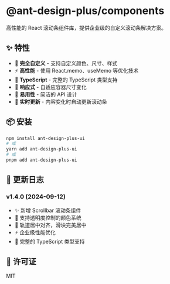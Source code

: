 # @ant-design-plus/components

高性能的 React 滚动条组件库，提供企业级的自定义滚动条解决方案。

## ✨ 特性

- 🎨 **完全自定义** - 支持自定义颜色、尺寸、样式
- ⚡ **高性能** - 使用 React.memo、useMemo 等优化技术
- 🔧 **TypeScript** - 完整的 TypeScript 类型支持
- 📱 **响应式** - 自适应容器尺寸变化
- 🎯 **易用性** - 简洁的 API 设计
- 🔄 **实时更新** - 内容变化时自动更新滚动条

## 📦 安装

```bash
npm install ant-design-plus-ui
# 或
yarn add ant-design-plus-ui
# 或
pnpm add ant-design-plus-ui
```

## 📝 更新日志

### v1.4.0 (2024-09-12)

- ✨ 新增 Scrollbar 滚动条组件
- 🎨 支持透明度控制的颜色系统
- 🔧 轨道居中对齐，滑块完美居中
- ⚡ 企业级性能优化
- 📝 完整的 TypeScript 类型支持

## 📄 许可证

MIT
